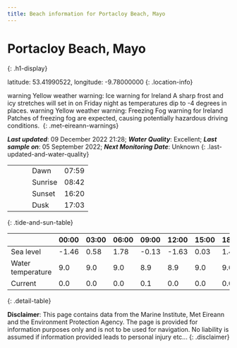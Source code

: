 ```yaml
---
title: Beach information for Portacloy Beach, Mayo
---
```

# Portacloy Beach, Mayo 
{: .h1-display}

latitude: 53.41990522, longitude: -9.78000000
{: .location-info}

<span class="material-icons yellow-warning">warning</span>&nbsp;Yellow weather warning: Ice warning for Ireland A sharp frost and icy stretches will set in on Friday night as temperatures dip to -4 degrees in places.&nbsp;<span class="material-icons yellow-warning">warning</span>&nbsp;Yellow weather warning: Freezing Fog warning for Ireland Patches of freezing fog are expected, causing potentially hazardous driving conditions.&nbsp;
{: .met-eireann-warnings}

___Last updated___: 09 December 2022 21:28; ___Water Quality___: Excellent;
___Last sample on___: 05 September 2022; ___Next Monitoring Date___: Unknown
{: .last-updated-and-water-quality}

|   |   |   |   |   |
|---|---|---|---|---|
|   |   |   | Dawn  | 07:59 |
|   |   |   | Sunrise  | 08:42 |
|   |   |   | Sunset  | 16:20 |
|   |   |   | Dusk  | 17:03 |
{: .tide-and-sun-table}

<div></div>

| | 00:00 | 03:00 | 06:00 | 09:00 | 12:00 | 15:00 | 18:00 | 21:00 |
|---|---|---|---|---|---|---|---|---|
| Sea level | -1.46 | 0.58 | 1.78 | -0.13| -1.63 | 0.03 | 1.48 | 0.05 |
| Water temperature | 9.0 | 9.0 | 9.0 | 8.9 | 8.9 | 9.0 | 9.0 | 9.0 |
| Current | 0.0 | 0.0 | 0.0 | 0.1 | 0.0| 0.0 | 0.0 | 0.1 |
{: .detail-table}

__Disclaimer__: This page contains data from the Marine Institute,
Met Eireann and the Environment Protection Agency. The page is provided for
information purposes only and is not to be used for navigation. No liability
is assumed if information provided leads to personal injury etc...
{: .disclaimer}